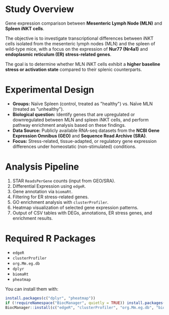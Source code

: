 
# Study Overview
Gene expression comparison between **Mesenteric Lymph Node (MLN)** and **Spleen iNKT cells**.

The objective is to investigate transcriptional differences between iNKT cells isolated from the mesenteric lymph nodes (MLN) and the spleen of wild-type mice, with a focus on the expression of **Nur77 (Nr4a1)** and **endoplasmic reticulum (ER) stress-related genes**.

The goal is to determine whether MLN iNKT cells exhibit a **higher baseline stress or activation state** compared to their splenic counterparts.

# Experimental Design
- **Groups:** Naïve Spleen (control, treated as "healthy") vs. Naïve MLN (treated as "unhealthy").
- **Biological question:** Identify genes that are upregulated or downregulated between MLN and spleen iNKT cells, and perform pathway enrichment analysis based on these findings.
- **Data Source:** Publicly available RNA-seq datasets from the **NCBI Gene Expression Omnibus (GEO)** and **Sequence Read Archive (SRA)**.
- **Focus:** Stress-related, tissue-adapted, or regulatory gene expression differences under homeostatic (non-stimulated) conditions.

# Analysis Pipeline
1. STAR `ReadsPerGene` counts (input from GEO/SRA).
2. Differential Expression using `edgeR`.
3. Gene annotation via `biomaRt`.
4. Filtering for ER stress-related genes.
5. GO enrichment analysis with `clusterProfiler`.
6. Heatmap visualization of selected gene expression patterns.
7. Output of CSV tables with DEGs, annotations, ER stress genes, and enrichment results.

# Required R Packages

- `edgeR`  
- `clusterProfiler`  
- `org.Mm.eg.db`  
- `dplyr`  
- `biomaRt`  
- `pheatmap`

You can install them with:

```r
install.packages(c("dplyr", "pheatmap"))
if (!requireNamespace("BiocManager", quietly = TRUE)) install.packages("BiocManager")
BiocManager::install(c("edgeR", "clusterProfiler", "org.Mm.eg.db", "biomaRt"))
